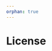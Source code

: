 ```yaml
---
orphan: true
---
```


# License

```{include} ../LICENSE

```
                                                                                                                                                                                                                                                                              